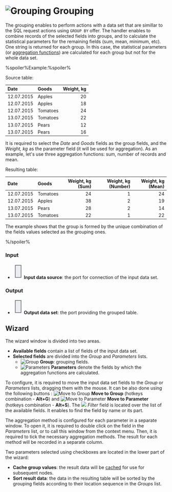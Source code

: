 # ![Grouping](../../images/icons/components/group-data_default.svg) Grouping

The grouping enables to perform actions with a data set that are simillar to the SQL request actions using `GROUP BY` offer. The handler enables to combine records of the selected fields into groups, and to calculate the statistical parameters for the remaining fields (sum, mean, minimum, etc). One string is returned for each group. In this case, the statistical parameters (or [aggregation functions](../func/aggregation-functions.md)) are calculated for each group but not for the whole data set.

%spoiler%Example:%spoiler%

Source table:

| Date | Goods | Weight, kg |
| :--- | :---- | ------: |
| 12.07.2015 | Apples | 20 |
| 12.07.2015 | Apples | 18 |
| 12.07.2015 | Tomatoes | 24 |
| 13.07.2015 | Tomatoes | 22 |
| 13.07.2015 | Pears | 12 |
| 13.07.2015 | Pears | 16 |

It is required to select the *Date* and *Goods* fields as the group fields, and the *Weight, kg* as the parameter field (it will be used for aggregation). As an example, let's use three aggregation functions: sum, number of records and mean.

Resulting table:

| Date | Goods | Weight, kg (Sum) | Weight, kg (Number) | Weight, kg (Mean) |
| :--- | :---- | --------------: | -------------------: | ----------------: |
| 12.07.2015 | Tomatoes | 24 | 1 | 24 |
| 12.07.2015 | Apples | 38 | 2 | 19 |
| 13.07.2015 | Pears | 28 | 2 | 14 |
| 13.07.2015 | Tomatoes | 22 | 1 | 22 |

The example shows that the group is formed by the unique combination of the fields values selected as the grouping ones.

%/spoiler%

### Input

* ![Input data source](../../images/icons/app/node/ports/inputs/table_inactive.svg) **Input data source**: the port for connection of the input data set.

### Output

* ![Output data source](../../images/icons/app/node/ports/inputs/table_inactive.svg) **Output data set**: the port providing the grouped table.

## Wizard

The wizard window is divided into two areas.

* **Available fields** contain a list of fields of the input data set.
* **Selected fields** are divided into the *Group* and *Parameters* lists.
   * ![Group](../../images/icons/usage-types/group_default.svg) **Group**: grouping fields.
   * ![Parameters](../../images/icons/usage-types/value_default.svg) **Parameters** denote the fields by which the aggregation functions are calculated.

To configure, it is required to move the input data set fields to the *Group* or *Parameters* lists, dragging them with the mouse. It can be also done using the following buttons : ![Move to Group](../../images/icons/usage-types/group_default.svg) **Move to Group** (hotkeys combination - **Alt+G**) and ![Move to Parameter](../../images/icons/usage-types/value_default.svg) **Move to Parameter** (hotkeys combination - **Alt+S**). The ![](../../images/icons/toolbar-controls_18x18/toolbar-controls_18x18_filter_default.svg) *Filter* field is located over the list of the available fields. It enables to find the field by name or its part.

The aggregation method is configured for each parameter in a separate window. To open it, it is required to double click on the field in the *Parameters* list, or to call this window from the context menu. Then, it is required to tick the necessary aggregation methods. The result for each method will be recorded in a separate column.

Two parameters selected using checkboxes are located in the lower part of the wizard:

* **Cache group values**: the result data will be [cached](../../scenario/caching.md) for use for subsequent nodes.
* **Sort result data**: the data in the resulting table will be sorted by the grouping fields according to their location sequence in the *Groups* list.
